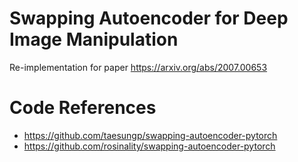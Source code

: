 # Swapping Autoencoder for Deep Image Manipulation
Re-implementation for paper https://arxiv.org/abs/2007.00653

# Code References
- https://github.com/taesungp/swapping-autoencoder-pytorch
- https://github.com/rosinality/swapping-autoencoder-pytorch

